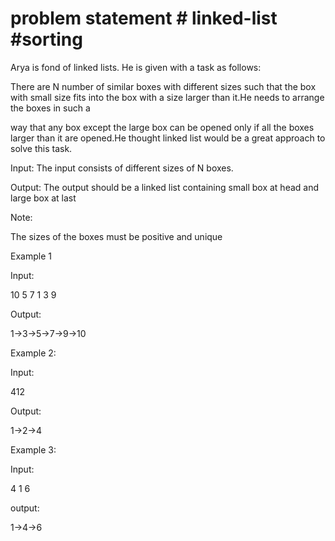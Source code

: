 # problem statement # linked-list #sorting

Arya is fond of linked lists. He is given with a task as follows:

There are N number of similar boxes with different sizes such that the box with small size fits into the box with a size larger than it.He needs to arrange the boxes in such a 

way that any box except the large box can be opened only if all the boxes larger than it are opened.He thought linked list would be a great approach to solve this task.

Input: 
The input consists of different sizes of N boxes.

Output:
The output should be a linked list containing small box at head and large box at last

Note:

The sizes of the boxes must be positive and unique

Example 1

Input:

10 5 7 1 3 9

Output:

1->3->5->7->9->10

Example 2:

Input:

412

Output:

1->2->4

Example 3:

Input:

4 1 6

output:

1->4->6

